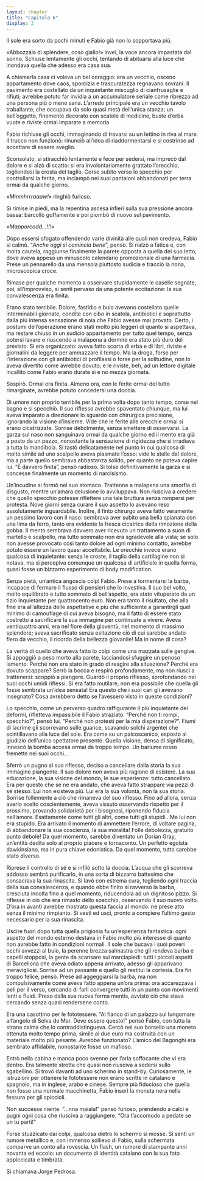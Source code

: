 ```yaml
---
layout: chapter
title: "Capitolo 6"
display: 3
---
```


Il sole era sorto da pochi minuti e Fabio già non lo sopportava più.

«Abbozzala di splendere, coso giallo!» inveì, la voce ancora impastata dal sonno. Schiuse lentamente gli occhi, tentando di abituarsi alla luce che inondava quella che adesso era casa sua.

A chiamarla casa ci voleva un bel coraggio: era un vecchio, osceno appartamento dove caos, sporcizia e trascuratezza regnavano sovrani. Il pavimento era costellato da un inquietante miscuglio di cianfrusaglie e rifiuti; avrebbe potuto far invidia a un accumulatore seriale come ribrezzo ad una persona più o meno sana. L’arredo principale era un vecchio tavolo traballante, che occupava da solo quasi metà dell’unica stanza; un bell’oggetto, finemente decorato con scatole di medicine, buste d’erba vuote e riviste ormai imparate a memoria.

Fabio richiuse gli occhi, immaginando di trovarsi su un lettino in riva al mare. Il trucco non funzionò: rinunciò all’idea di riaddormentarsi e si costrinse ad accettare di essere sveglio.

Sconsolato, si stiracchiò lentamente e fece per sedersi, ma imprecò dal dolore e si alzò di scatto: si era involontariamente grattato l’orecchio, togliendosi la crosta del taglio. Corse subito verso lo specchio per controllarsi la ferita, ma inciampò nei suoi pantaloni abbandonati per terra ormai da qualche giorno.

«*Mmmhrrraaaw!*» ringhiò furioso.

Si rimise in piedi, ma la repentina ascesa infierì sulla sua pressione ancora bassa: barcollò goffamente e poi piombò di nuovo sul pavimento.

«*Mapporcodd...!!!*»

Dopo essersi sfogato offendendo varie divinità alle quali non credeva, Fabio si calmò. “*Anche oggi si comincia bene*”, pensò. Si rialzò a fatica e, con molta cautela, raggiunse finalmente la parete opposta a quella del suo letto, dove aveva appeso un minuscolo calendario promozionale di una farmacia. Prese un pennarello da una mensola piuttosto sudicia e tracciò la nona, microscopica croce.

Rimase per qualche momento a osservare stupidamente le caselle segnate, poi, all’improvviso, si sentì pervaso da una potente eccitazione: la sua convalescenza era finita.

Erano stato terribile. Dolore, fastidio e buio avevano costellato quelle interminabili giornate, condite con cibo in scatola, antibiotici e soprattutto dalla più intensa sensazione di noia che Fabio avesse mai provato. Certo, i postumi dell’operazione erano stati molto più leggeri di quanto si aspettava, ma restare chiuso in un sudicio appartamento per tutto quel tempo, senza potersi lavare e riuscendo a malapena a dormire era stato più duro del previsto. Si era organizzato: aveva fatto scorta di erba e di libri, riviste e giornalini da leggere per ammazzare il tempo. Ma la droga, forse per l’interazione con gli antibiotici di profilassi o forse per la solitudine, non lo aveva divertito come avrebbe dovuto; e le riviste, beh, ad un lettore digitale incallito come Fabio erano durate sì e no mezza giornata.

Sospirò. Ormai era finita. Almeno ora, con le ferite ormai del tutto rimarginate, avrebbe potuto concedersi una doccia.

Di umore non proprio terribile per la prima volta dopo tanto tempo, corse nel bagno e si specchiò. Il suo riflesso avrebbe spaventato
chiunque, ma lui aveva imparato a direzionare lo sguardo con chirurgica precisione, ignorando la visione d’insieme. Vide che le ferite alle orecchie ormai si erano cicatrizzate. Sorrise debolmente, senza smettere di osservarsi. La garza sul naso non sanguinava ormai da qualche giorno ed il mento era già a posto da un pezzo, nonostante la sensazione di rigidezza che si irradiava a tutta la mandibola. Si tastò delicatamente nel punto in cui qualcosa di molto simile ad uno scalpello aveva plasmato l’osso: vide le stelle dal dolore, ma a parte quello sembrava abbastanza solido, per quanto ne poteva capire lui. “È davvero finita”, pensò radioso. Si tolse definitivamente la garza e si concesse finalmente un momento di narcisismo.

Un’incudine si formò nel suo stomaco. Trattenne a malapena una smorfia di disgusto, mentre un’amara delusione lo avviluppava. Non riusciva a credere che quello specchio potesse riflettere una tale bruttura senza rompersi per protesta. Nove giorni senza curare il suo aspetto lo avevano reso assolutamente inguardabile. Inoltre, il finto chirurgo aveva fatto veramente un pessimo lavoro con il naso: sembrava aver subito una bella spianata con una lima da ferro, tanto era evidente la fresca cicatrice della rimozione della gobba. Il mento sembrava davvero aver ricevuto un trattamento a suon di martello e scalpello, ma tutto sommato non era sgradevole alla vista; se solo non avesse provocato così tanto dolore ad ogni minimo contatto, avrebbe potuto essere un lavoro quasi accettabile. Le orecchie invece erano qualcosa di inquietante: senza le croste, il taglio della cartilagine non si notava, ma si percepiva comunque un qualcosa di artificiale in quella forma, quasi fosse un bizzarro esperimento di body modification.

Senza pietà, un’antica angoscia colpì Fabio. Prese a tormentarsi la barba, incapace di fermare il flusso di pensieri che lo investiva. Il suo bel volto, molto equilibrato e tutto sommato di bell’aspetto, era stato vituperato da un tizio inquietante per quattrocento euro. Non era tanto il risultato, che alla fine era all’altezza delle aspettative e più che sufficiente a garantirgli quel minimo di camouflage di cui aveva bisogno, ma il fatto di essere stato costretto a sacrificare la sua immagine per continuate a vivere. Aveva ventiquattro anni, era nel fiore della gioventù, nel momento di massimo splendore; aveva sacrificato senza esitazione ciò di cui sarebbe andato fiero da vecchio, il ricordo della bellezza giovanile! Ma in nome di cosa?

La verità di quello che aveva fatto lo colpi come una mazzata sulle gengive. Si appoggiò a peso morto alla parete, lasciandosi sfuggire un penoso lamento. Perché non era stato in grado di reagire alla situazione? Perché era dovuto scappare? Serrò la bocca e respirò
profondamente, ma non riuscì a trattenersi: scoppiò a piangere. Guardò il proprio riflesso, sprofondando nei suoi occhi umidi riflessi. Si era fatto mutilare, non era possibile che quella gli fosse sembrata un’idea sensata! Era questo che i suoi cari gli avevano insegnato? Cosa avrebbero detto se l’avessero visto in queste condizioni?

Lo specchio, come un perverso quadro raffigurante il più inquietante dei deformi, rifletteva impassibile il Fabio straziato. “Perché non ti rompi, specchio?”, pensò lui. “Perché non protesti per la mia disperazione?”. Fiumi di lacrime gli scorrevano sulle guance, scavando solchi argentei che scintillavano alla luce del sole. Era come su un palcoscenico, esposto al giudizio dell’unico spettatore presente. Quella visione, densa di significato, innescò la bomba accesa ormai da troppo tempo. Un barlume rosso fremette nei suoi occhi...

Sferrò un pugno al suo riflesso, deciso a cancellare dalla storia la sua immagine piangente. Il suo dolore non aveva più ragione di esistere. La sua educazione, la sua visione del mondo, le sue esperienze: tutto cancellato. Era per questo che se ne era andato, che aveva fatto strappare via pezzi di sé stesso. Lui non esisteva più. Lui era la sua volontà, non la sua storia. Sorrise follemente a ciò che rimaneva del suo riflesso. Fino ad allora, senza averlo scelto coscientemente, aveva vissuto osservando rispetto per il prossimo, provando solidarietà per i bisognosi, riponendo fiducia nell’amore. Esattamente come tutti gli altri, come tutti gli stupidi...Ma lui non era stupido. Era arrivato il momento di ammettere l’errore, di voltare pagina, di abbandonare la sua coscienza, la sua moralità! Folle debolezza, gratuito punto debole! Da quel momento, sarebbe diventato un Dorian Gray, un’entità dedita solo al proprio piacere e tornaconto. Un perfetto egoista dawkinsiano, ma in pura chiave edonistica. Da quel momento, tutto sarebbe stato diverso.

Riprese il controllo di sé e si infilò sotto la doccia. L’acqua che gli scorreva addosso sembrò purificarlo, in una sorta di bizzarro battesimo che consacrava la sua rinascita. Si lavò con estrema cura, togliendo ogni traccia della sua convalescenza, e quando ebbe finito si ravversò la barba, cresciuta incolta fino a quel momento, riducendola ad un dignitoso pizzo. Si riflesse in ciò che era rimasto dello specchio, osservando il suo nuovo volto. D’ora in avanti avrebbe mostrato questa faccia al mondo: ne prese atto senza il minimo rimpianto. Si vestì ed uscì, pronto a compiere l’ultimo gesto necessario per la sua rinascita.

Uscire fuori dopo tutta quella prigionia fu un’esperienza fantastica: ogni aspetto del mondo esterno destava in Fabio molto più interesse di quanto non avrebbe fatto in condizioni normali. Il sole che bucava i suoi poveri occhi avvezzi al buio, la perenne brezza salmastra che gli rendeva barba e capelli stopposi, la gente da scansare sui marciapiedi: tutti i piccoli aspetti di Barcellona che aveva odiato appena arrivato, adesso gli apparivano meravigliosi. Sorrise ad un passante e quello gli restituì la cortesia. Era fin troppo felice, pensò. Prese ad aggeggiarsi la barba, ma non compulsivamente come aveva fatto appena un’ora prima: ora accarezzava i peli per il verso, cercando di farli convergere tutti in un punto con movimenti lenti e fluidi. Preso dalla sua nuova forma mentis, avvistò ciò che stava cercando senza quasi rendersene conto.

Era una casottino per le fototessere. “Al fianco di un palazzo sul lungomare all’angolo di Selva de Mar. Deve essere questo!” pensò Fabio, con tutta la strana calma che lo contraddistingueva. Cercò nel suo borsello una moneta ottenuta molto tempo prima, simile ai due euro ma costruita con un materiale molto più pesante. Avrebbe funzionato? L’amico del Bagonghi era sembrato affidabile, nonostante fosse un mafioso.

Entrò nella cabina e manca poco svenne per l’aria soffocante che vi era dentro. Era talmente stretta che quasi non riusciva a sedersi sullo sgabellino. Si trovò davanti ad uno schermo in stand-by. Curiosamente, le istruzioni per ottenere le fototessere non erano scritte in catalano e spagnolo, ma in inglese, arabo e cinese. Sempre più fiducioso che quella non fosse una normale macchinetta, Fabio inserì la moneta nera nella fessura per gli spiccioli.

Non successe niente. “...nna maiala!” pensò furioso, prendendo a calci e pugni ogni cosa che riusciva a raggiungere. “Ora t’accomodo a pedate se un tu parti!”

Forse stuzzicato dai colpi, qualcosa dietro lo schermo si mosse. Si sentì un rumore metallico e, con immenso sollievo di Fabio, sulla schermata comparve un conto alla rovescia. Un flash, un rumore di stampante anni novanta ed eccolo: un documento di identità catalano con la sua foto appiccicata e timbrata.

Si chiamava Jorge Pedrosa.
